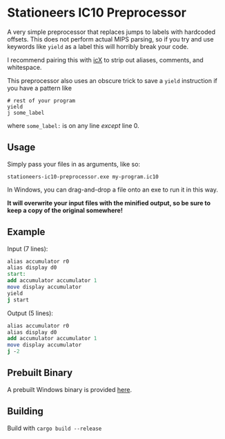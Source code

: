 # Stationeers IC10 Preprocessor

A very simple preprocessor that replaces jumps to labels with hardcoded offsets. This does not perform actual MIPS parsing, so if you try and use keywords like `yield` as a label this will horribly break your code.

I recommend pairing this with [icX](https://traineratwot.aytour.ru/wiki/icx) to strip out aliases, comments, and whitespace.

This preprocessor also uses an obscure trick to save a `yield` instruction if you have a pattern like

```
# rest of your program
yield
j some_label
```

where `some_label:` is on any line *except* line 0.

## Usage
Simply pass your files in as arguments, like so:
```
stationeers-ic10-preprocessor.exe my-program.ic10
```

In Windows, you can drag-and-drop a file onto an exe to run it in this way.

**It will overwrite your input files with the minified output, so be sure to keep a copy of the original somewhere!**

## Example

Input (7 lines):
```mips
alias accumulator r0
alias display d0
start:
add accumulator accumulator 1
move display accumulator
yield
j start
```

Output (5 lines):
```mips
alias accumulator r0
alias display d0
add accumulator accumulator 1
move display accumulator
j -2
```

## Prebuilt Binary

A prebuilt Windows binary is provided [here](https://github.com/zkxs/stationeers-ic10-preprocessor/releases/latest/download/stationeers-ic10-preprocessor.exe).

## Building

Build with `cargo build --release`

